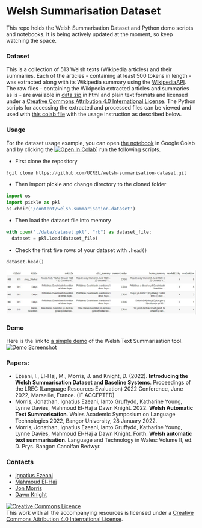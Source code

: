# Welsh Summarisation Dataset
This repo holds the Welsh Summarisation Dataset and Python demo scripts and notebooks. It is being actively updated at the moment, so keep watching the space.

### Dataset
This is a collection of 513 Welsh texts (Wikipedia articles) and their summaries. Each of the articles - containing at least 500 tokens in length - was extracted along with its Wikipedia summary using the [WikipediaAPI](https://pypi.org/project/Wikipedia-API/). The raw files - containing the Wikipedia extracted articles and summaries as is - are available in [data.zip](data) in html and plain text formats and licensed under a <a rel="license" href="http://creativecommons.org/licenses/by/4.0/">Creative Commons Attribution 4.0 International License</a>. The Python scripts for accessing the extracted and processed files can be viewed and used with [this colab file](dataset.ipynb) with the usage instruction as described below.

### Usage
For the dataset usage example, you can open [the notebook](dataset.ipynb) in Google Colab and by clicking the [![Open In Colab](https://colab.research.google.com/assets/colab-badge.svg)](https://colab.research.google.com/github/UCREL/welsh-summarisation-dataset/blob/main/dataset.ipynb)] run the following scripts.
- First clone the repository
```python
!git clone https://github.com/UCREL/welsh-summarisation-dataset.git
```
- Then import pickle and change directory to the cloned folder
```python
import os
import pickle as pkl
os.chdir('/content/welsh-summarisation-dataset')
```
- Then load the dataset file into memory
```python
with open('./data/dataset.pkl', "rb") as dataset_file:
  dataset = pkl.load(dataset_file)
```
- Check the first five rows of your dataset with `.head()`
```python
dataset.head()
```

![Dataset Screenshot](https://github.com/UCREL/welsh-summarisation-dataset/blob/main/img/dataset_screenshot.JPG?raw=true)

### Demo
Here is the link to [a simple demo](https://share.streamlit.io/ignatiusezeani/welsh-text-summarizer/main/streamlit/app.py) of the Welsh Text Summarisation tool.
[![Demo Screenshot](./img/demo_screenshot.JPG)](https://share.streamlit.io/ignatiusezeani/welsh-text-summarizer/main/app/app.py)

### Papers:
- Ezeani, I., El-Haj, M., Morris, J. and Knight, D. (2022). **Introducing the Welsh Summarisation Dataset and Baseline Systems**. Proceedings of the LREC (Language Resources Evaluation) 2022 Conference, June 2022, Marseille, France. (IF ACCEPTED)
- Morris, Jonathan, Ignatius Ezeani, Ianto Gruffydd, Katharine Young, Lynne Davies, Mahmoud El-Haj a Dawn Knight. 2022. **Welsh Automatic Text Summarisation**. Wales Academic Symposium on Language Technologies 2022, Bangor University, 28 January 2022.
- Morris, Jonathan, Ignatius Ezeani, Ianto Gruffydd, Katharine Young, Lynne Davies, Mahmoud El-Haj a Dawn Knight. Forth. **Welsh automatic text summarisation**. Language and Technology in Wales: Volume II, ed. D. Prys. Bangor: Canolfan Bedwyr.

### Contacts
- [Ignatius Ezeani](https://github.com/IgnatiusEzeani)
- [Mahmoud El-Haj](https://github.com/drelhaj)
- [Jon Morris](https://github.com/jonmorris83)
- [Dawn Knight](https://github.com/DawnKnight-Cardiff)

<a rel="license" href="http://creativecommons.org/licenses/by/4.0/"><img alt="Creative Commons Licence" style="border-width:0" src="https://i.creativecommons.org/l/by/4.0/88x31.png" /></a><br/>This work with all the accompanying resources is licensed under a <a rel="license" href="http://creativecommons.org/licenses/by/4.0/">Creative Commons Attribution 4.0 International License</a>.
